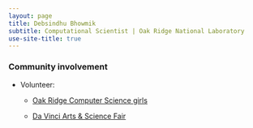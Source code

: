 ```yaml
---
layout: page
title: Debsindhu Bhowmik
subtitle: Computational Scientist | Oak Ridge National Laboratory  
use-site-title: true
---
```


### **Community involvement**      

- Volunteer:   

   - [Oak Ridge Computer Science girls](https://www.orcsgirls.org/)     
   
   - [Da Vinci Arts & Science Fair](https://sites.google.com/site/davinciartssciencefair//home)   
